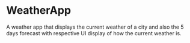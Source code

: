 # WeatherApp
A weather app that displays the current weather of a city and also the 5 days forecast with respective UI display of how the current weather is.
